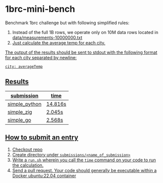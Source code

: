 # 1brc-mini-bench

Benchmark 1brc challenge but with following simplified rules:

1. Instead of the full 1B rows, we operate only on 10M data rows located in <a href="data/measurements-10000000.txt">data/measurements-10000000.txt</div>
2. Just calculate the average temp for each city.

The output of the results should be sent to stdout with the following format for each city separated by newline:

    city: averageTemp

## Results

|  submission   | time          |
| ------------- | ------------- |
| simple_python | 14.816s       |
| simple_zig    | 2.045s        |
| simple_go     | 2.568s        |

## How to submit an entry

1. Checkout repo
2. Create directory under `submissions/<name_of_submission>`
3. Write a `run.sh` wherein you call the `time` command on your code to run the calculation.
4. Send a pull request. Your code should generally be executable within a Docker ubuntu:22.04 container
